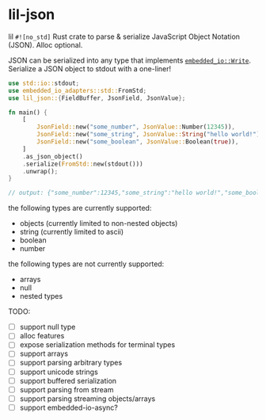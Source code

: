 # lil-json

lil `#![no_std]` Rust crate to parse & serialize JavaScript Object Notation (JSON). Alloc optional.

JSON can be serialized into any type that implements [`embedded_io::Write`](https://docs.rs/embedded-io/latest/embedded_io/trait.Write.html). Serialize a JSON object to stdout with a one-liner!
```rust
use std::io::stdout;
use embedded_io_adapters::std::FromStd;
use lil_json::{FieldBuffer, JsonField, JsonValue};

fn main() {
    [
        JsonField::new("some_number", JsonValue::Number(12345)),
        JsonField::new("some_string", JsonValue::String("hello world!")),
        JsonField::new("some_boolean", JsonValue::Boolean(true)),
    ]
    .as_json_object()
    .serialize(FromStd::new(stdout()))
    .unwrap();
}

// output: {"some_number":12345,"some_string":"hello world!","some_boolean":true}
```

the following types are currently supported:
* objects (currently limited to non-nested objects)
* string (currently limited to ascii)
* boolean
* number

the following types are not currently supported:
* arrays
* null
* nested types

TODO:
- [ ] support null type
- [ ] alloc features
- [ ] expose serialization methods for terminal types
- [ ] support arrays
- [ ] support parsing arbitrary types
- [ ] support unicode strings
- [ ] support buffered serialization
- [ ] support parsing from stream
- [ ] support parsing streaming objects/arrays
- [ ] support embedded-io-async?

